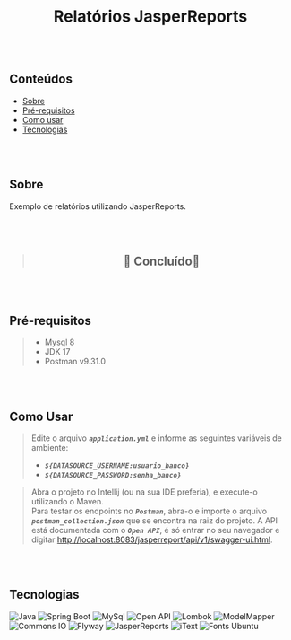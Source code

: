 <h1 align="center">Relatórios JasperReports</h1>

</br></br>

## Conteúdos


* [Sobre](#sobre)
* [Pré-requisitos](#pre-requisitos)
* [Como usar](#como-usar)
* [Tecnologias](#tecnologias)


</br></br>

## Sobre 
<a id="sobre"></a>
<p align="left">Exemplo de relatórios utilizando JasperReports.</p>

</br></br>

>## <center>  🚧 Concluído🚧  </center>


</br></br>


## Pré-requisitos <a id="pre-requisitos"></a>
> - Mysql 8
> - JDK 17
> - Postman v9.31.0


</br></br>

## Como Usar <a id="como-usar"></a>
> Edite o arquivo <code>***application.yml***</code> e informe as seguintes variáveis de ambiente:
> - <code>***${DATASOURCE_USERNAME:usuario_banco}***</code>
> - <code>***${DATASOURCE_PASSWORD:senha_banco}***</code>

> Abra o projeto no Intellij (ou na sua IDE preferia), e execute-o utilizando o Maven.  
> Para testar os endpoints no  <code>***Postman***</code>, abra-o  e importe o arquivo  <code>***postman_collection.json***</code> que se encontra na raiz do projeto.
> A API está documentada com o <code>***Open API***</code>, é só entrar no seu navegador e digitar [http://localhost:8083/jasperreport/api/v1/swagger-ui.html](http://localhost:8083/jasperreport/api/v1/swagger-ui.html).


</br></br>

## Tecnologias  <a id="tecnologias"></a>

![Java](https://img.shields.io/static/v1?label=Java&message=17&color=green)
![Spring Boot](https://img.shields.io/static/v1?label=spring-boot&message=2.7.4&color=green)
![MySql](https://img.shields.io/static/v1?label=mysql&message=8&color=green)
![Open API](https://img.shields.io/static/v1?label=open-api&message=1.6.11&color=green)
![Lombok](https://img.shields.io/static/v1?label=lombok&message=1.18.4&color=green)
![ModelMapper](https://img.shields.io/static/v1?label=model-mapper&message=3.1.0&color=green)
![Commons IO](https://img.shields.io/static/v1?label=commons-io&message=2.11.0&color=green)
![Flyway](https://img.shields.io/static/v1?label=flywaydb&message=7.7.3&color=green)
![JasperReports](https://img.shields.io/static/v1?label=jasperreports&message=6.20.0&color=green)
![iText](https://img.shields.io/static/v1?label=itext&message=2.1.7&color=green)
![Fonts Ubuntu](https://img.shields.io/static/v1?label=fonts-ubuntu&message=1&color=green)